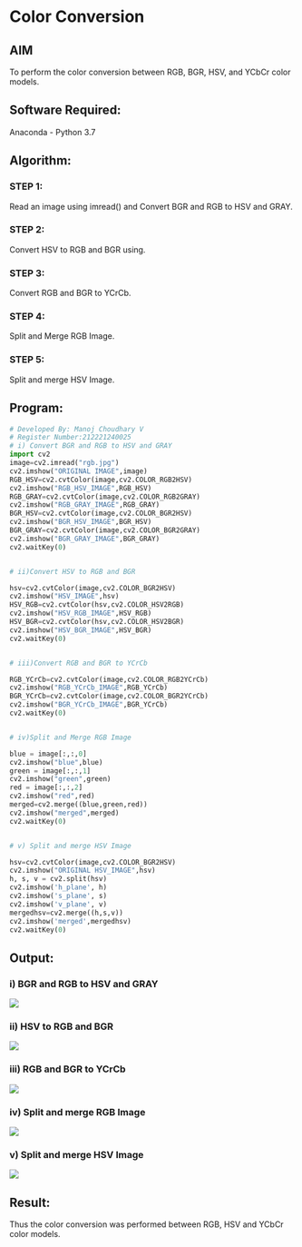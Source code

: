 # Color Conversion
## AIM
To perform the color conversion between RGB, BGR, HSV, and YCbCr color models.

## Software Required:
Anaconda - Python 3.7
## Algorithm:
### STEP 1: 
Read an image using imread() and Convert BGR and RGB to HSV and GRAY.
### STEP 2: 
Convert HSV to RGB and BGR using.

### STEP 3: 
Convert RGB and BGR to YCrCb.

### STEP 4:
Split and Merge RGB Image.

### STEP 5: 
Split and merge HSV Image.

## Program:
```python
# Developed By: Manoj Choudhary V
# Register Number:212221240025
# i) Convert BGR and RGB to HSV and GRAY
import cv2
image=cv2.imread("rgb.jpg")
cv2.imshow("ORIGINAL IMAGE",image)
RGB_HSV=cv2.cvtColor(image,cv2.COLOR_RGB2HSV)
cv2.imshow("RGB_HSV_IMAGE",RGB_HSV)
RGB_GRAY=cv2.cvtColor(image,cv2.COLOR_RGB2GRAY)
cv2.imshow("RGB_GRAY_IMAGE",RGB_GRAY)
BGR_HSV=cv2.cvtColor(image,cv2.COLOR_BGR2HSV)
cv2.imshow("BGR_HSV_IMAGE",BGR_HSV)
BGR_GRAY=cv2.cvtColor(image,cv2.COLOR_BGR2GRAY)
cv2.imshow("BGR_GRAY_IMAGE",BGR_GRAY)
cv2.waitKey(0)


# ii)Convert HSV to RGB and BGR

hsv=cv2.cvtColor(image,cv2.COLOR_BGR2HSV)
cv2.imshow("HSV_IMAGE",hsv)
HSV_RGB=cv2.cvtColor(hsv,cv2.COLOR_HSV2RGB)
cv2.imshow("HSV_RGB_IMAGE",HSV_RGB)
HSV_BGR=cv2.cvtColor(hsv,cv2.COLOR_HSV2BGR)
cv2.imshow("HSV_BGR_IMAGE",HSV_BGR)
cv2.waitKey(0)


# iii)Convert RGB and BGR to YCrCb

RGB_YCrCb=cv2.cvtColor(image,cv2.COLOR_RGB2YCrCb)
cv2.imshow("RGB_YCrCb_IMAGE",RGB_YCrCb)
BGR_YCrCb=cv2.cvtColor(image,cv2.COLOR_BGR2YCrCb)
cv2.imshow("BGR_YCrCb_IMAGE",BGR_YCrCb)
cv2.waitKey(0)


# iv)Split and Merge RGB Image

blue = image[:,:,0]
cv2.imshow("blue",blue)
green = image[:,:,1]
cv2.imshow("green",green)
red = image[:,:,2]
cv2.imshow("red",red)
merged=cv2.merge((blue,green,red))
cv2.imshow("merged",merged)
cv2.waitKey(0)


# v) Split and merge HSV Image

hsv=cv2.cvtColor(image,cv2.COLOR_BGR2HSV)
cv2.imshow("ORIGINAL HSV_IMAGE",hsv)
h, s, v = cv2.split(hsv)
cv2.imshow('h_plane', h)
cv2.imshow('s_plane', s)
cv2.imshow('v_plane', v)
mergedhsv=cv2.merge((h,s,v))
cv2.imshow('merged',mergedhsv)
cv2.waitKey(0)
```
## Output:
### i) BGR and RGB to HSV and GRAY
![](1.png)

### ii) HSV to RGB and BGR
![](2.png)

### iii) RGB and BGR to YCrCb
![](3.png)
### iv) Split and merge RGB Image
![](4.png)

### v) Split and merge HSV Image
![](5.png)


## Result:
Thus the color conversion was performed between RGB, HSV and YCbCr color models.
